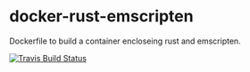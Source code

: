 # docker-rust-emscripten

Dockerfile to build a container encloseing rust and emscripten.

[![Travis Build Status](https://travis-ci.org/hrektts/docker-rust-emscripten.svg?branch=master)](https://travis-ci.org/hrektts/docker-rust-emscripten)
